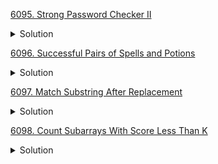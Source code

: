 [6095. Strong Password Checker II](https://leetcode.com/contest/biweekly-contest-80/problems/strong-password-checker-ii/)

<details><summary>Solution</summary>

![](https://github.com/archishmanghos/code-images/blob/master/Leetcode/6095.png)

</details>


[6096. Successful Pairs of Spells and Potions](https://leetcode.com/contest/biweekly-contest-80/problems/successful-pairs-of-spells-and-potions/)

<details><summary>Solution</summary>

![](https://github.com/archishmanghos/code-images/blob/master/Leetcode/6096.png)

</details>


[6097. Match Substring After Replacement](https://leetcode.com/contest/biweekly-contest-80/problems/match-substring-after-replacement/)

<details><summary>Solution</summary>

![](https://github.com/archishmanghos/code-images/blob/master/Leetcode/6097.png)

</details>


[6098. Count Subarrays With Score Less Than K](https://leetcode.com/contest/biweekly-contest-80/problems/count-subarrays-with-score-less-than-k/)

<details><summary>Solution</summary>

![](https://github.com/archishmanghos/code-images/blob/master/Leetcode/6098.png)

</details>
